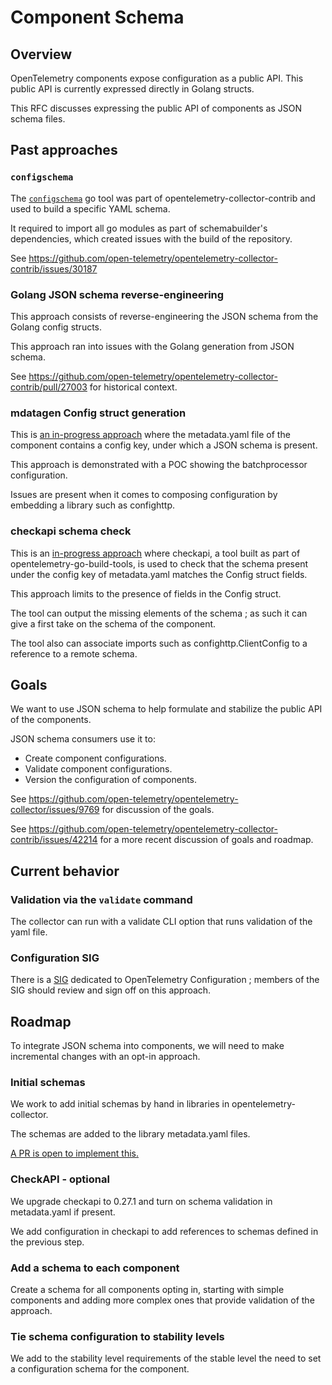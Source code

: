 # Component Schema

## Overview

OpenTelemetry components expose configuration as a public API.
This public API is currently expressed directly in Golang structs.

This RFC discusses expressing the public API of components as JSON schema files.

## Past approaches

### `configschema`
The [`configschema`](https://pkg.go.dev/github.com/open-telemetry/opentelemetry-collector-contrib/cmd/configschema) go tool was part of opentelemetry-collector-contrib and used to build a specific YAML schema.

It required to import all go modules as part of schemabuilder's dependencies, which created issues with the build of the repository.

See https://github.com/open-telemetry/opentelemetry-collector-contrib/issues/30187

### Golang JSON schema reverse-engineering

This approach consists of reverse-engineering the JSON schema from the Golang config structs.

This approach ran into issues with the Golang generation from JSON schema.

See https://github.com/open-telemetry/opentelemetry-collector-contrib/pull/27003 for historical context.

### mdatagen Config struct generation

This is [an in-progress approach](https://github.com/open-telemetry/opentelemetry-collector/pull/13155) where the metadata.yaml file of the component contains a config key, under which a JSON schema is present.

This approach is demonstrated with a POC showing the batchprocessor configuration.

Issues are present when it comes to composing configuration by embedding a library such as confighttp.

### checkapi schema check

This is an [in-progress approach](https://github.com/open-telemetry/opentelemetry-go-build-tools/pull/1148) where checkapi, a tool built as part of opentelemetry-go-build-tools, is used to check that
the schema present under the config key of metadata.yaml matches the Config struct fields.

This approach limits to the presence of fields in the Config struct.

The tool can output the missing elements of the schema ; as such it can give a first take on the schema of the component.

The tool also can associate imports such as confighttp.ClientConfig to a reference to a remote schema.

## Goals

We want to use JSON schema to help formulate and stabilize the public API of the components.

JSON schema consumers use it to:
* Create component configurations.
* Validate component configurations.
* Version the configuration of components.

See https://github.com/open-telemetry/opentelemetry-collector/issues/9769 for discussion of the goals.

See https://github.com/open-telemetry/opentelemetry-collector-contrib/issues/42214 for a more recent discussion of goals and roadmap.

## Current behavior

### Validation via the `validate` command

The collector can run with a validate CLI option that runs validation of the yaml file.

### Configuration SIG

There is a [SIG](https://github.com/open-telemetry/opentelemetry-configuration) dedicated to OpenTelemetry Configuration ; members of the SIG should review and sign off on this approach.

## Roadmap

To integrate JSON schema into components, we will need to make incremental changes with an opt-in approach.

### Initial schemas

We work to add initial schemas by hand in libraries in opentelemetry-collector.

The schemas are added to the library metadata.yaml files.

[A PR is open to implement this.](https://github.com/open-telemetry/opentelemetry-collector/pull/13726)

### CheckAPI - optional

We upgrade checkapi to 0.27.1 and turn on schema validation in metadata.yaml if present.

We add configuration in checkapi to add references to schemas defined in the previous step.

### Add a schema to each component

Create a schema for all components opting in, starting with simple components and adding more complex ones that provide validation of the approach.

### Tie schema configuration to stability levels

We add to the stability level requirements of the stable level the need to set a configuration schema for the component.